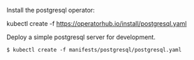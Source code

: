 Install the postgresql operator:

kubectl create -f https://operatorhub.io/install/postgresql.yaml

Deploy a simple postgresql server for development.

```
$ kubectl create -f manifests/postgresql/postgresql.yaml
```
